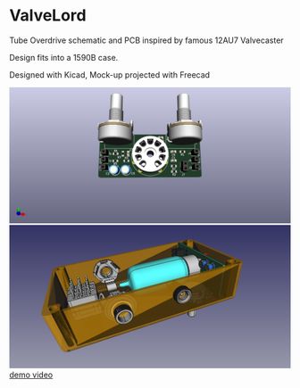 # ValveLord
Tube Overdrive schematic and PCB inspired by famous 12AU7 Valvecaster

Design fits into a 1590B case.

Designed with Kicad, Mock-up projected with Freecad 


![Alt text](ValveLord.png?raw=true "PCB")
![Alt text](valvelord_bottom.png?raw=true "Overview")
[demo video](https://github.com/D4p0up/ValveLord/blob/main/2021-05-22%2015-44-17.mp4)
